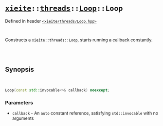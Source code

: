 # [`xieite`](../../../README.md)`::`[`threads`](../../../docs/threads.md)`::`[`Loop`](../../../docs/threads/Loop.md)`::Loop`
Defined in header [`<xieite/threads/Loop.hpp>`](../../../include/xieite/threads/Loop.hpp)

<br/>

Constructs a `xieite::threads::Loop`, starts running a callback constantly.

<br/><br/>

## Synopsis

<br/>

```cpp
Loop(const std::invocable<>& callback) noexcept;
```
### Parameters
- `callback` - An `auto` constant reference, satisfying `std::invocable` with no arguments
